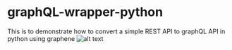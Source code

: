 # graphQL-wrapper-python
This is to demonstrate how to convert a simple REST API to graphQL API in python using graphene
![alt text](https://the-guild.dev/blog-assets/migrating-from-rest/cover.png)
